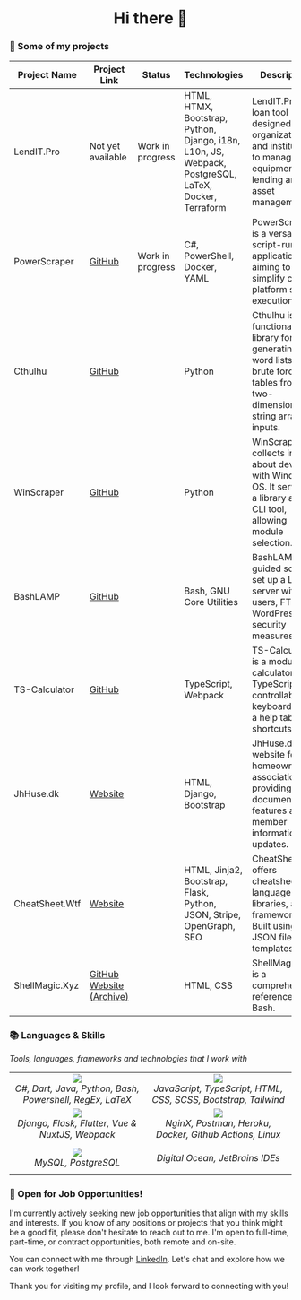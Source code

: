 <h1 align="center">Hi there 👋</h1>

### 📃 Some of my projects
| Project Name                                       | Project Link                                       | Status                | Technologies                                                    | Description                                                                                                       |
|----------------------------------------------------|----------------------------------------------------|-----------------------|----------------------------------------------------------------|-------------------------------------------------------------------------------------------------------------------|
| LendIT.Pro                                         | Not yet available       | Work in progress      | HTML, HTMX, Bootstrap, Python, Django, i18n, L10n, JS, Webpack, PostgreSQL, LaTeX, Docker, Terraform | LendIT.Pro is a loan tool designed for organizations and institutions to manage IT equipment lending and asset management. |
| PowerScraper                                      | [GitHub](https://github.com/blue-hexagon/PowerScraper)   | Work in progress       | C#, PowerShell, Docker, YAML                                  | PowerScraper is a versatile script-runner application aiming to simplify cross-platform script execution. |
| Cthulhu                                            | [GitHub](https://github.com/blue-hexagon/Cthulhu)             |                       | Python                                                         | Cthulhu is a functional library for generating word lists and brute force tables from two-dimensional string array inputs.    |
| WinScraper                                        | [GitHub](https://github.com/blue-hexagon/WinScraper)       |                       | Python                                                         | WinScraper collects info about devices with Windows OS. It serves as a library and CLI tool, allowing module selection. |
| BashLAMP                                          | [GitHub](https://github.com/blue-hexagon/BashLAMP)           |                       | Bash, GNU Core Utilities                                      | BashLAMP is a guided script to set up a LAMP server with users, FTP, WordPress, and security measures.         |
| TS-Calculator                                     | [GitHub](https://github.com/blue-hexagon/TS-Calculator) |                       | TypeScript, Webpack                                          | TS-Calculator is a modular calculator in TypeScript, controllable by keyboard with a help table for shortcuts. |
| JhHuse.dk                                          | [Website](https://www.jhhuse.dk)                     	 |                       | HTML, Django, Bootstrap                                      | JhHuse.dk is a website for a homeowner association, providing document features and member information updates. |
| CheatSheet.Wtf                                    | [Website](https://www.cheatsheet.wtf)          	 |                       | HTML, Jinja2, Bootstrap, Flask, Python, JSON, Stripe, OpenGraph, SEO | CheatSheet.Wtf offers cheatsheets for languages, libraries, and frameworks. Built using JSON files and templates. |
| ShellMagic.Xyz                                    | [GitHub](https://github.com/blue-hexagon/ShellMagic) [Website (Archive)](https://web.archive.org/web/20200411230156/https:/shellmagic.xyz/) 	 |                       | HTML, CSS                                                     | ShellMagic.Xyz is a comprehensive reference for Bash.                                                       |


### 📚 Languages & Skills
*Tools, languages, frameworks and technologies that I work with*
<table align="center">
<tr>
<td align="center">
<img src="https://skillicons.dev/icons?i=cs,dart,java,python,bash,powershell,regex,latex&theme=light"/>
<br>
<i align="">C#, Dart, Java, Python, Bash, Powershell, RegEx, LaTeX</i>
</td>
<td align="center">
<img src="https://skillicons.dev/icons?i=javascript,typescript,html,css,sass,bootstrap,tailwind&theme=light"/>
<br>
<i align="center">JavaScript, TypeScript, HTML, CSS, SCSS, Bootstrap, Tailwind</i>
</td>
</tr>
    
<tr>
<td align="center">
<img src="https://skillicons.dev/icons?i=django,flask,flutter,nuxtjs,webpack&theme=light"/>
<br>
<i align="center">Django, Flask, Flutter, Vue & NuxtJS, Webpack</i>
</td>
<td align="center">
<img src="https://skillicons.dev/icons?i=nginx,postman,heroku,docker,githubactions,linux&theme=light"/>
<br>
<i align="center">NginX, Postman, Heroku, Docker, Github Actions, Linux</i>
</td>
</tr>
    
<tr>
<td align="center">
<img src="https://skillicons.dev/icons?i=mysql,postgres&theme=light"/>
<br>
<i align="center">MySQL, PostgreSQL</i>
</td>
    
<td align="center">

<i align="center">Digital Ocean, JetBrains IDEs</i>
</td>
</tr>
</table>

### 💼 Open for Job Opportunities!
I'm currently actively seeking new job opportunities that align with my skills and interests. If you know of any positions or projects that you think might be a good fit, please don't hesitate to reach out to me. I'm open to full-time, part-time, or contract opportunities, both remote and on-site.

You can connect with me through [LinkedIn](https://www.linkedin.com/in/ab0f7c-107b94b9/). Let's chat and explore how we can work together!

Thank you for visiting my profile, and I look forward to connecting with you!
